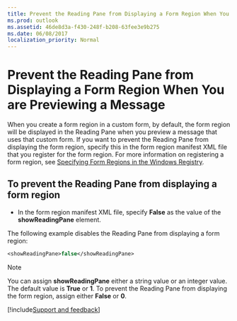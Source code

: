 ```yaml
---
title: Prevent the Reading Pane from Displaying a Form Region When You are Previewing a Message
ms.prod: outlook
ms.assetid: 46de8d3a-f430-248f-b208-63fee3e9b275
ms.date: 06/08/2017
localization_priority: Normal
---
```



# Prevent the Reading Pane from Displaying a Form Region When You are Previewing a Message

When you create a form region in a custom form, by default, the form region will be displayed in the Reading Pane when you preview a message that uses that custom form. If you want to prevent the Reading Pane from displaying the form region, specify this in the form region manifest XML file that you register for the form region. For more information on registering a form region, see  [Specifying Form Regions in the Windows Registry](specifying-form-regions-in-the-windows-registry.md).


## To prevent the Reading Pane from displaying a form region


- In the form region manifest XML file, specify  **False** as the value of the **showReadingPane** element.
    
The following example disables the Reading Pane from displaying a form region:


```vb
<showReadingPane>false</showReadingPane>
```

> [!NOTE] 
> You can assign  **showReadingPane** either a string value or an integer value. The default value is **True** or **1**. To prevent the Reading Pane from displaying the form region, assign either  **False** or **0**.

[!include[Support and feedback](~/includes/feedback-boilerplate.md)]